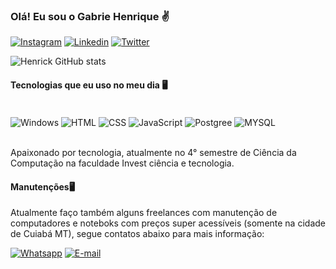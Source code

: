 ### Olá! Eu sou o Gabrie Henrique ✌️
[![Instagram](https://img.shields.io/badge/Instagram-E4405F?style=for-the-badge&logo=instagram&logoColor=white)](https://instagram.com/henrick_clips?igshid=YmM0MjE2YWMzOA==)
[![Linkedin](https://img.shields.io/badge/LinkedIn-0077B5?style=for-the-badge&logo=linkedin&logoColor=white)](https://www.linkedin.com/in/gabriel-henrique)
[![Twitter](https://img.shields.io/badge/Twitter-1DA1F2?style=for-the-badge&logo=twitter&logoColor=white)](https://twitter.com/henrick__07?t=shuirCayPIDdRMOLDbE4Xw&s=09)


![Henrick GitHub stats](https://github-readme-stats.vercel.app/api?username=henrick007&show_icons=true&theme=synthwave)

#### Tecnologias que eu uso no meu dia 🖥️
<div style="display: inline_block"><br/>
    <img align="center" alt="Windows" src="https://img.shields.io/badge/Windows-0078D6?style=for-the-badge&logo=windows&logoColor=white" />
    <img align="center" alt="HTML" src="https://img.shields.io/badge/HTML-239120?style=for-the-badge&logo=html5&logoColor=white" />
    <img align="center" alt="CSS" src="https://img.shields.io/badge/CSS-239120?&style=for-the-badge&logo=css3&logoColor=white" />
    <img align="center" alt="JavaScript" src="https://img.shields.io/badge/JavaScript-F7DF1E?style=for-the-badge&logo=javascript&logoColor=black" />
    <img align="center" alt="Postgree" src="https://img.shields.io/badge/PostgreSQL-316192?style=for-the-badge&logo=postgresql&logoColor=white" />
    <img align="center" alt="MYSQL" src="https://img.shields.io/badge/MySQL-00000F?style=for-the-badge&logo=mysql&logoColor=white" />
</div><br/>

Apaixonado por tecnologia, atualmente no 4° semestre de Ciência da Computação na faculdade Invest ciência e tecnologia.


#### Manutenções🖥️
Atualmente faço também alguns freelances com manutenção de computadores e noteboks com preços super acessíveis (somente na cidade de Cuiabá MT), segue contatos abaixo para mais informação:

[![Whatsapp](https://img.shields.io/badge/WhatsApp-25D366?style=for-the-badge&logo=whatsapp&logoColor=white)](https://wa.me/qr/ZS55OBQZKY2KP1)
[![E-mail](https://img.shields.io/badge/Gmail-D14836?style=for-the-badge&logo=gmail&logoColor=white)](gabrielhenriqueferreiraalves07@gmail.com)
